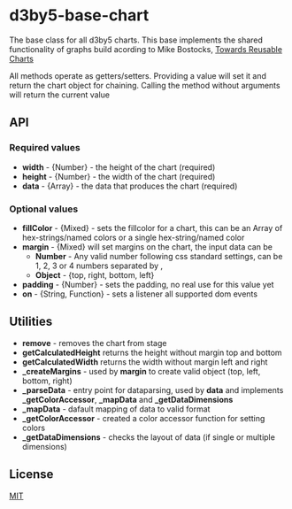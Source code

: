 # d3by5-base-chart
The base class for all d3by5 charts. This base implements the shared functionality of graphs build acording to Mike Bostocks, [Towards Reusable Charts](https://bost.ocks.org/mike/chart/)

All methods operate as getters/setters. Providing a value will set it and return the chart object for chaining. Calling the method without arguments will return the current value

## API
### Required values
* **width**  - {Number} - the height of the chart (required)
* **height** - {Number} - the width of the chart (required)
* **data**   - {Array} - the data that produces the chart (required)

### Optional values
* **fillColor** - {Mixed} - sets the fillcolor for a chart, this can be an Array of hex-strings/named colors or a single hex-string/named color
* **margin** - {Mixed}
    will set margins on the chart, the input data can be
    * **Number** - Any valid number following css standard settings, can be 1, 2, 3 or 4 numbers separated by ,
    * **Object** - {top, right, bottom, left}
* **padding** - {Number} - sets the padding, no real use for this value yet
* **on** - {String, Function} - sets a listener all supported dom events

## Utilities
* **remove** - removes the chart from stage
* **getCalculatedHeight** returns the height without margin top and bottom
* **getCalculatedWidth** returns the width without margin left and right
* **_createMargins** - used by **margin** to create valid object (top, left, bottom, right)
* **_parseData** - entry point for dataparsing, used by **data** and implements **_getColorAccessor**,  **_mapData** and **_getDataDimensions**
* **_mapData** - dafault mapping of data to valid format
* **_getColorAccessor** - created a color accessor function for setting colors
* **_getDataDimensions** - checks the layout of data (if single or multiple dimensions)


## License
[MIT](https://opensource.org/licenses/MIT)
